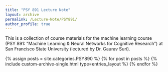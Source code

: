 ```yaml
---
title: "PSY 891 Lecture Note"
layout: archive
permalink: /Lecture-Note/PSY891/
author_profile: true
---
```


This is a collection of course materials for the machine learning course (PSY 891: “Machine Learning & Neural Networks for Cognitive Research”) at San Francisco State University (lectured by Dr. Gaurav Suri).

{% assign posts = site.categories.PSY890 %}
{% for post in posts %}
  {% include custom-archive-single.html type=entries_layout %}
{% endfor %}